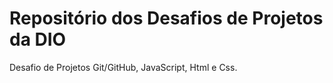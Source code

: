 # Repositório dos Desafios de Projetos da DIO

Desafio de Projetos Git/GitHub, JavaScript, Html e Css.
